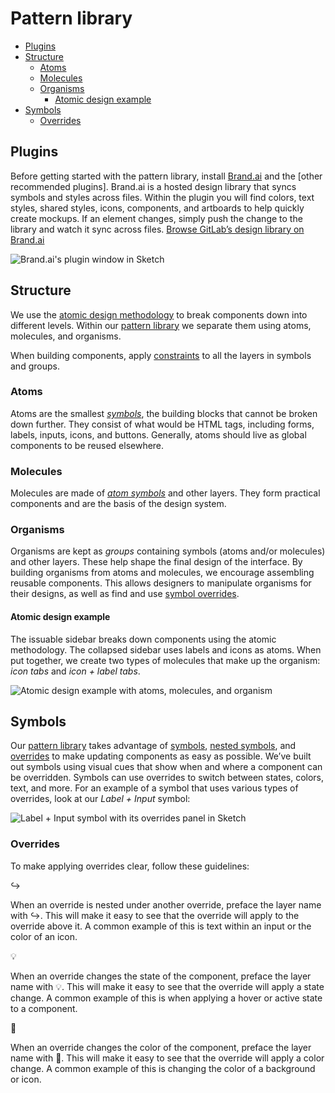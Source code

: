 # Pattern library

<!-- START doctoc generated TOC please keep comment here to allow auto update -->
<!-- DON'T EDIT THIS SECTION, INSTEAD RE-RUN doctoc TO UPDATE -->


- [Plugins](#plugins)
- [Structure](#structure)
  - [Atoms](#atoms)
  - [Molecules](#molecules)
  - [Organisms](#organisms)
    - [Atomic design example](#atomic-design-example)
- [Symbols](#symbols)
  - [Overrides](#overrides)

<!-- END doctoc generated TOC please keep comment here to allow auto update -->

## Plugins

Before getting started with the pattern library, install [Brand.ai](https://brand.ai/sketch)
and the [other recommended plugins]. Brand.ai is a hosted design library that syncs
symbols and styles across files. Within the plugin you will find colors, text
styles, shared styles, icons, components, and artboards to help quickly create
mockups. If an element changes, simply push the change to the library and watch
it sync across files. [Browse GitLab’s design library on Brand.ai](https://brand.ai/git-lab/primary-brand)

![Brand.ai's plugin window in Sketch](images/brandai.png)


## Structure

We use the [atomic design methodology](http://bradfrost.com/blog/post/atomic-web-design/)
to break components down into different levels. Within our [pattern library][pattern-library-file]
we separate them using atoms, molecules, and organisms.

When building components, apply [constraints](https://www.sketchapp.com/docs/layer-basics/constraints/)
to all the layers in symbols and groups.

### Atoms

Atoms are the smallest [_symbols_](#symbols), the building blocks that cannot be broken down
further. They consist of what would be HTML tags, including forms, labels,
inputs, icons, and buttons. Generally, atoms should live as global components to
be reused elsewhere.

### Molecules

Molecules are made of [_atom symbols_](#symbols) and other layers. They form practical
components and are the basis of the design system.

### Organisms

Organisms are kept as _groups_ containing symbols (atoms and/or molecules) and
other layers. These help shape the final design of the interface. By building
organisms from atoms and molecules, we encourage assembling reusable components.
This allows designers to manipulate organisms for their designs, as well as find
and use [symbol overrides](#overrides).

#### Atomic design example

The issuable sidebar breaks down components using the atomic methodology. The
collapsed sidebar uses labels and icons as atoms. When put together, we create
two types of molecules that make up the organism: _icon tabs_ and _icon + label tabs_.

![Atomic design example with atoms, molecules, and organism](images/atomic-design.png)


## Symbols

Our [pattern library][pattern-library-file] takes advantage of [symbols](https://www.sketchapp.com/docs/symbols/),
[nested symbols](https://www.sketchapp.com/docs/symbols/nested-symbols/), and
[overrides](https://www.sketchapp.com/docs/symbols/editing-symbols/#overrides)
to make updating components as easy as possible. We’ve built out symbols using
visual cues that show when and where a component can be overridden. Symbols can
use overrides to switch between states, colors, text, and more. For an example
of a symbol that uses various types of overrides, look at our _Label + Input_ symbol:

![Label + Input symbol with its overrides panel in Sketch](images/symbol-overrides.png)

### Overrides

To make applying overrides clear, follow these guidelines:

↪

When an override is nested under another override, preface the layer name with
↪. This will make it easy to see that the override will apply to the override
above it. A common example of this is text within an input or the color of an icon.

💡

When an override changes the state of the component, preface the layer name with
💡. This will make it easy to see that the override will apply a state change.
A common example of this is when applying a hover or active state to a component.

🎨

When an override changes the color of the component, preface the layer name with
🎨. This will make it easy to see that the override will apply a color change.
A common example of this is changing the color of a background or icon.

[pattern-library-file]: /production/resources/gitlab-elements.sketch

